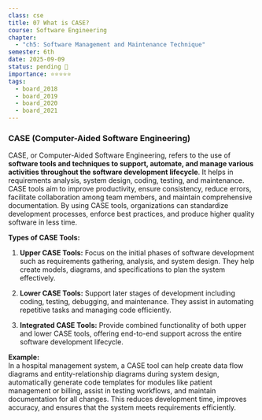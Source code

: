 ```yaml
---
class: cse
title: 07 What is CASE?
course: Software Engineering
chapter:
  - "ch5: Software Management and Maintenance Technique"
semester: 6th
date: 2025-09-09
status: pending 🛑
importance: ⭐⭐⭐⭐⭐
tags:
  - board_2018
  - board_2019
  - board_2020
  - board_2021
---
```

### CASE (Computer-Aided Software Engineering)

CASE, or Computer-Aided Software Engineering, refers to the use of **software tools and techniques to support, automate, and manage various activities throughout the software development lifecycle**. It helps in requirements analysis, system design, coding, testing, and maintenance. CASE tools aim to improve productivity, ensure consistency, reduce errors, facilitate collaboration among team members, and maintain comprehensive documentation. By using CASE tools, organizations can standardize development processes, enforce best practices, and produce higher quality software in less time.

**Types of CASE Tools:**

1. **Upper CASE Tools:** Focus on the initial phases of software development such as requirements gathering, analysis, and system design. They help create models, diagrams, and specifications to plan the system effectively.
    
2. **Lower CASE Tools:** Support later stages of development including coding, testing, debugging, and maintenance. They assist in automating repetitive tasks and managing code efficiently.
    
3. **Integrated CASE Tools:** Provide combined functionality of both upper and lower CASE tools, offering end-to-end support across the entire software development lifecycle.
    

**Example:**  
In a hospital management system, a CASE tool can help create data flow diagrams and entity-relationship diagrams during system design, automatically generate code templates for modules like patient management or billing, assist in testing workflows, and maintain documentation for all changes. This reduces development time, improves accuracy, and ensures that the system meets requirements efficiently.
